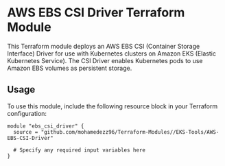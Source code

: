 # AWS EBS CSI Driver Terraform Module

This Terraform module deploys an AWS EBS CSI (Container Storage Interface) Driver for use with Kubernetes clusters on Amazon EKS (Elastic Kubernetes Service). The CSI Driver enables Kubernetes pods to use Amazon EBS volumes as persistent storage.

## Usage

To use this module, include the following resource block in your Terraform configuration:

```hcl
module "ebs_csi_driver" {
  source = "github.com/mohamedezz96/Terraform-Modules//EKS-Tools/AWS-EBS-CSI-Driver"

  # Specify any required input variables here
}

